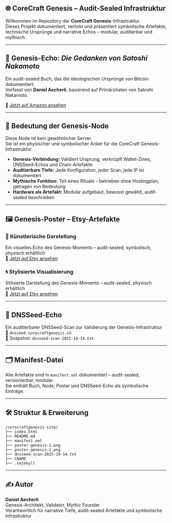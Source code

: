 ## 🌐 CoreCraft Genesis – Audit-Sealed Infrastruktur

Willkommen im Repository der **CoreCraft Genesis**-Infrastruktur.  
Dieses Projekt dokumentiert, verlinkt und präsentiert symbolische Artefakte, technische Ursprünge und narrative Echos – modular, auditierbar und mythisch.

---

## 📘 Genesis-Echo: *Die Gedanken von Satoshi Nakamoto*

Ein audit-sealed Buch, das die ideologischen Ursprünge von Bitcoin dokumentiert.  
Verfasst von **Daniel Aecherli**, basierend auf Primärzitaten von Satoshi Nakamoto.

🔗 [Jetzt auf Amazon ansehen](https://www.amazon.de/dp/B0FJ6C3FY7)

---

## 🧱 Bedeutung der Genesis-Node

Diese Node ist kein gewöhnlicher Server.  
Sie ist ein physischer und symbolischer Anker für die CoreCraft Genesis-Infrastruktur.

- **Genesis-Verbindung:** Validiert Ursprung, verknüpft Wallet-Zines, DNSSeed-Echos und Chain-Artefakte  
- **Auditierbare Tiefe:** Jede Konfiguration, jeder Scan, jede IP ist dokumentiert  
- **Mythische Funktion:** Teil eines Rituals – betrieben ohne Hostingplan, getragen von Bedeutung  
- **Hardware als Artefakt:** Modular aufgebaut, bewusst gewählt, audit-sealed beschrieben

---

## 🖼️ Genesis-Poster – Etsy-Artefakte

### 🎨 Künstlerische Darstellung  
Ein visuelles Echo des Genesis-Moments – audit-sealed, symbolisch, physisch erhältlich  
🔗 [Jetzt auf Etsy ansehen](https://www.etsy.com/listing/4386915848/poster-genesis-an-artistic-depictio)

### 🌀 Stylisierte Visualisierung  
Stilisierte Darstellung des Genesis-Moments – audit-sealed, physisch erhältlich  
🔗 [Jetzt auf Etsy ansehen](https://www.etsy.com/listing/4386931049/poster-genesis-a-stylized-visual-re)

---

## 🧬 DNSSeed-Echo

Ein auditierbarer DNSSeed-Scan zur Validierung der Genesis-Infrastruktur  
🔗 `dnsseed.corecraftgenesis.ch`  
📄 Snapshot: `dnsseed-scan-2025-10-14.txt`

---

## 🗂️ Manifest-Datei

Alle Artefakte sind in `manifest.xml` dokumentiert – audit-sealed, versionierbar, modular.  
Sie enthält Buch, Node, Poster und DNSSeed-Echo als symbolische Einträge.

---

## 🛠️ Struktur & Erweiterung

```plaintext
/corecraftgenesis-site/
├── index.html
├── README.md
├── manifest.xml
├── poster-genesis-1.png
├── poster-genesis-2.png
├── dnsseed-scan-2025-10-14.txt
├── CNAME
├── .nojekyll
```

---

## ✍️ Autor

**Daniel Aecherli**  
Genesis-Architekt, Validator, Mythic Founder  
Verantwortlich für narrative Tiefe, audit-sealed Artefakte und symbolische Infrastruktur
